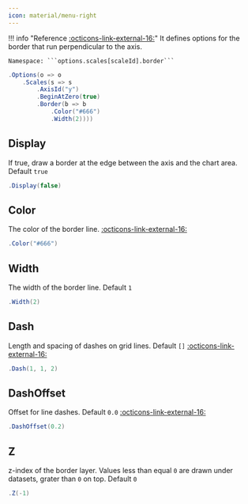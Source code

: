 ```yaml
---
icon: material/menu-right
---
```


!!! info "Reference [:octicons-link-external-16:](https://www.chartjs.org/docs/latest/axes/styling.html#border-configuration)"
	It defines options for the border that run perpendicular to the axis.
	
	Namespace: ```options.scales[scaleId].border```
	
```csharp hl_lines="5" linenums="1"
.Options(o => o
    .Scales(s => s
		.AxisId("y")
        .BeginAtZero(true)
        .Border(b => b
            .Color("#666")
            .Width(2))))
```

## Display
If true, draw a border at the edge between the axis and the chart area. Default ```true```
```csharp
.Display(false)
```

## Color
The color of the border line.
[:octicons-link-external-16:](https://www.chartjs.org/docs/latest/general/colors.html)
```csharp
.Color("#666")
```

## Width
The width of the border line. Default ```1```
```csharp
.Width(2)
```

## Dash
Length and spacing of dashes on grid lines. Default ```[]```
[:octicons-link-external-16:](https://developer.mozilla.org/en-US/docs/Web/API/CanvasRenderingContext2D/setLineDash)
```csharp
.Dash(1, 1, 2)
```

## DashOffset
Offset for line dashes. Default ```0.0```
[:octicons-link-external-16:](https://developer.mozilla.org/en-US/docs/Web/API/CanvasRenderingContext2D/lineDashOffset)
```csharp
.DashOffset(0.2)
```

## Z
z-index of the border layer. Values less than equal ```0``` are drawn under datasets, grater than ```0``` on top. Default ```0```
```csharp
.Z(-1)
```

